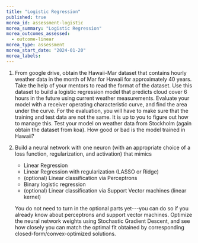 ```yaml
---
title: "Logistic Regression"
published: true
morea_id: assessment-logistic
morea_summary: "Logistic Regression"
morea_outcomes_assessed:
  - outcome-linear
morea_type: assessment
morea_start_date: "2024-01-20"
morea_labels:
---
```


1. From google drive, obtain the Hawaii-Mar dataset that contains
   hourly weather data in the month of Mar for Hawaii for
   approximately 40 years. Take the help of your mentors to read the
   format of the dataset. Use this dataset to build a logistic
   regression model that predicts cloud cover 6 hours in the future
   using current weather measurements. Evaluate your model with a
   receiver operating characteristic curve, and find the area under
   the curve. For the evaluation, you will have to make sure that the
   training and test data are not the same. It is up to you to figure
   out how to manage this. Test your model on weather data from
   Stockholm (again obtain the dataset from koa). How good or bad is
   the model trained in Hawaii?

2. Build a neural network with one neuron (with an appropriate choice of
    a loss function, regularization, and activation) that mimics
	 * Linear Regression 
	 * Linear Regression with regularization (LASSO or Ridge)
	 * (optional) Linear classification via Perceptrons
	 * Binary logistic regression 
	 * (optional) Linear classification via Support Vector machines (linear kernel)
	 
    You do not need to turn in the optional parts yet---you can do so if
	you already know about perceptrons and support vector machines. Optimize the
	neural network weights using Stochastic Gradient Descent, and see
	how closely you can match the optimal fit obtained by
	corresponding closed-form/convex-optimized solutions.

